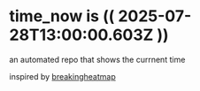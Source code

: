 # time_now is (( 2025-07-28T13:00:00.603Z ))

an automated repo that shows the currnent time

inspired by [breakingheatmap](https://github.com/breakingheatmap/breakingheatmap)